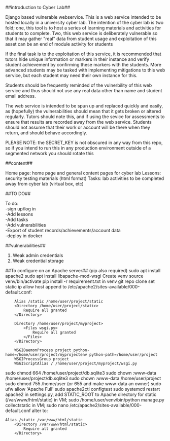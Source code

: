 ##introduction to Cyber Lab##

Django based vulnerable webservice. This is a web service intended to be hosted locally in a university cyber lab. The intention of the cyber lab is two fold; one, this tool is to host a series of learning materials and activities for students to complete. Two, this web service is deliberately vulnerable so that it may gather "real" data from student usage and exploitation of this asset can be an end of module activity for students

If the final task is to the exploitation of this service, it is recommended that tutors hide unique information or markers in their instance and verify student achievement by confirming these markers with the students. More advanced students may be tasked with implementing mitigations to this web service, but each student may need their own instance for this. 

Students should be frequently reminded of the vulnerbility of this web service and thus should not use any real data other than name and student email address. 

The web service is intended to be spun up and replaced quickly and easily, as (hopefully) the vulnerabilities should mean that it gets broken or altered regularly. Tutors should note this, and if using the sevice for assessments to ensure that results are recorded away from the web service. Students should not assume that their work or account will be there when they return, and should behave accordingly.

PLEASE NOTE: the SECRET_KEY is not obscured in any way from this repo, so if you intend to run this in any production environment outside of a segmented network you should rotate this  

##content##

Home page: home page and general content pages for cyber lab
Lessons: security testing materials (html format)
Tasks: lab activities to be completed away from cyber lab (virtual box, etc)

##TO DO##

To do:  
-sign up/log in  
-Add lessons  
-Add tasks  
-Add vulnerabilities  
-Export of student records/achievements/account data  
-deploy in docker  

##vulnerabilities##

1. Weak admin credentials
2. Weak credential storage

##To configure on an Apache server##
(pip also required)
sudo apt install apache2
sudo apt install libapache-mod-wsgi
Create venv
source venv/bin/activate
pip install -r requirement.txt in venv
git repo clone
set static ip
allow host
append to /etc/apache2/sites-available/000-default.conf:
```
    Alias /static /home/user/project/static
    <Directory /home/user/project/static>
        Require all granted
    </Directory>

    Directory /home/user/project/myproject>
        <Files wsgi.py>
            Require all granted
        </Files>
    </Directory>

    WSGIDaemonProcess project python-home=/home/user/project/myprojectenv python-path=/home/user/project
    WSGIProcessGroup project
    WSGIScriptAlias / /home/user/project/myproject/wsgi.py
```
sudo chmod 664 /home/user/project/db.sqlite3
sudo chown :www-data /home/user/project/db.sqlite3
sudo chown :www-data /home/user/project
sudo chmod 755 /home/user (or 655 and make www-data an owner)
sudo ufw allow 'Apache Full'
sudo apache2ctl configtest
sudo systemctl restart apache2
in settings.py, add STATIC_ROOT to Apache directory for static (/var/www/html/static)
in VM; sudo /home/user/venv/bin/python manage.py collectstatic
in VM; sudo nano /etc/apache2/sites-available/000-default.conf
alter to:
```
Alias /static /var/www/html/static
    <Directory /var/www/html/static>
        Require all granted
    </Directory>
```